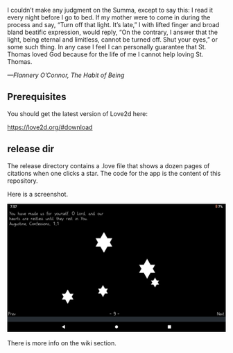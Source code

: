 I couldn’t make any judgment on the Summa, except to say this: I read it every night before I go to
bed. If my mother were to come in during the process and say, “Turn off that light. It’s late,” I with
lifted finger and broad bland beatific expression, would reply, “On the contrary, I answer that the
light, being eternal and limitless, cannot be turned off. Shut your eyes,” or some such thing. In any
case I feel I can personally guarantee that St. Thomas loved God because for the life of me I cannot
help loving St. Thomas.

*—Flannery O’Connor, The Habit of Being*

## Prerequisites

You should get the latest version of Love2d here:

https://love2d.org/#download

## release dir

The release directory contains a .love file that shows
a dozen pages of citations when one clicks a star. The
code for the app is the content of this repository.

Here is a screenshot.

![screenshot](./screenshot_aa-v02.png) 

There is more info on the wiki section.


